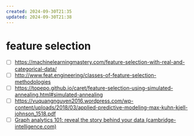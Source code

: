 ```yaml
---
created: 2024-09-30T21:35
updated: 2024-09-30T21:38
---
```

# feature selection
- [ ] https://machinelearningmastery.com/feature-selection-with-real-and-categorical-data/
- [ ] http://www.feat.engineering/classes-of-feature-selection-methodologies
- [ ] https://topepo.github.io/caret/feature-selection-using-simulated-annealing.html#simulated-annealing
- [ ] https://vuquangnguyen2016.wordpress.com/wp-content/uploads/2018/03/applied-predictive-modeling-max-kuhn-kjell-johnson_1518.pdf
- [ ] [Graph analytics 101: reveal the story behind your data (cambridge-intelligence.com)](https://cambridge-intelligence.com/graph-analytics-101/)